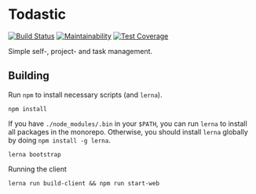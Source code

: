 # Todastic

[![Build Status](https://travis-ci.com/compose-us/todastic.svg?branch=master)](https://travis-ci.com/compose-us/todastic)
[![Maintainability](https://api.codeclimate.com/v1/badges/3302583531e6947a8f3f/maintainability)](https://codeclimate.com/github/compose-us/todastic/maintainability)
[![Test Coverage](https://api.codeclimate.com/v1/badges/3302583531e6947a8f3f/test_coverage)](https://codeclimate.com/github/compose-us/todastic/test_coverage)

Simple self-, project- and task management.

## Building

Run `npm` to install necessary scripts (and `lerna`).

```
npm install
```

If you have `./node_modules/.bin` in your `$PATH`, you can run `lerna` to install all packages in the monorepo.
Otherwise, you should install `lerna` globally by doing `npm install -g lerna`.

```
lerna bootstrap
```

Running the client

```
lerna run build-client && npm run start-web
```
